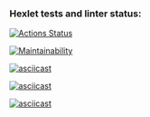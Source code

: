 ### Hexlet tests and linter status:

[![Actions Status](https://github.com/mvvhello/frontend-project-44/actions/workflows/hexlet-check.yml/badge.svg)](https://github.com/mvvhello/frontend-project-44/actions)

[![Maintainability](https://api.codeclimate.com/v1/badges/113f892e71a0fa0ef6c6/maintainability)](https://codeclimate.com/github/mvvhello/frontend-project-44/maintainability)

[![asciicast](https://asciinema.org/a/ndcQuwQUWhJRBuBVLX3LXpOYa.svg)](https://asciinema.org/a/ndcQuwQUWhJRBuBVLX3LXpOYa)

[![asciicast](https://asciinema.org/a/61jbYCfxuV7mKjVevPRRJsumo.svg)](https://asciinema.org/a/61jbYCfxuV7mKjVevPRRJsumo)

[![asciicast](https://asciinema.org/a/OpXGoPgMX9JQjxgonWlqInoU3.svg)](https://asciinema.org/a/OpXGoPgMX9JQjxgonWlqInoU3)
